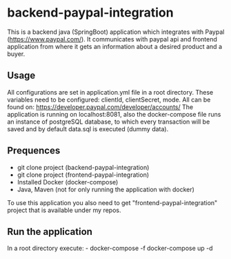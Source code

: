 # backend-paypal-integration
This is a backend java (SpringBoot) application which integrates with Paypal (https://www.paypal.com/).
It communicates with paypal api and frontend application from where it gets an information about a desired product and a buyer.


## Usage
All configurations are set in application.yml file in a root directory.
These variables need to be configured: clientId, clientSecret, mode. All can be found on: https://developer.paypal.com/developer/accounts/
The application is running on localhost:8081, also the docker-compose file runs an instance of postgreSQL database, to which every transaction will be saved
and by default data.sql is executed (dummy data).

## Prequences
- git clone project (backend-paypal-integration)
- git clone project (frontend-paypal-integration)
- Installed Docker (docker-compose)
- Java, Maven (not for only running the application with docker)

To use this application you also need to get "frontend-paypal-integration" project that is available under my repos.

## Run the application
In a root directory execute:
    -  docker-compose -f docker-compose up -d
